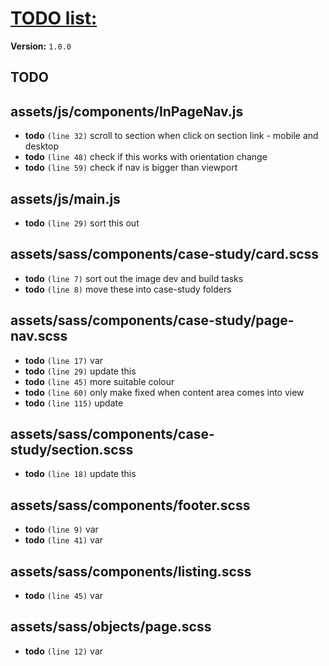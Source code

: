 # [TODO list:]( http://geckotree.co.uk )

**Version:** `1.0.0`

## TODO

## assets/js/components/InPageNav.js

-  **todo** `(line 32)`  scroll to section when click on section link - mobile and desktop
-  **todo** `(line 48)`  check if this works with orientation change
-  **todo** `(line 59)`  check if nav is bigger than viewport

## assets/js/main.js

-  **todo** `(line 29)`  sort this out

## assets/sass/components/case-study/card.scss

-  **todo** `(line 7)`  sort out the image dev and build tasks
-  **todo** `(line 8)`  move these into case-study folders

## assets/sass/components/case-study/page-nav.scss

-  **todo** `(line 17)`  var
-  **todo** `(line 29)`  update this
-  **todo** `(line 45)`  more suitable colour
-  **todo** `(line 60)`  only make fixed when content area comes into view
-  **todo** `(line 115)`  update

## assets/sass/components/case-study/section.scss

-  **todo** `(line 18)`  update this

## assets/sass/components/footer.scss

-  **todo** `(line 9)`  var
-  **todo** `(line 41)`  var

## assets/sass/components/listing.scss

-  **todo** `(line 45)`  var

## assets/sass/objects/page.scss

-  **todo** `(line 12)`  var
